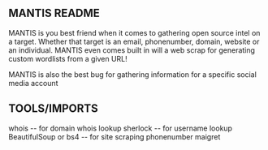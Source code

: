 MANTIS README
--------------------------------------------------------------
MANTIS is you best friend when it comes to gathering
open source intel on a target. Whether that target is 
an email, phonenumber, domain, website or an individual. 
MANTIS even comes built in will a web scrap for generating 
custom wordlists from a given URL!

MANTIS is also the best bug for gathering information for
a specific social media account

TOOLS/IMPORTS
----------------------------
whois -- for domain whois lookup
sherlock -- for username lookup
BeautifulSoup or bs4 -- for site scraping
phonenumber
maigret
